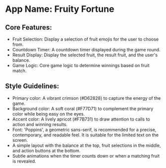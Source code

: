 # **App Name**: Fruity Fortune

## Core Features:

- Fruit Selection: Display a selection of fruit emojis for the user to choose from.
- Countdown Timer: A countdown timer displayed during the game round.
- Result Display: Display the selected fruit, the result fruit, and the user's balance.
- Game Logic: Core game logic to determine winnings based on fruit match.

## Style Guidelines:

- Primary color: A vibrant crimson (#D62828) to capture the energy of the game.
- Background color: A soft coral (#F77D71) to complement the primary color while being easy on the eyes.
- Accent color: A lively apricot (#F7B731) to draw attention to calls to action and winning results.
- Font: 'Poppins', a geometric sans-serif, is recommended for a precise, contemporary, and readable feel. It is suitable for the limited text on the screen.
- A simple layout with the balance at the top, fruit selections in the middle, and action buttons at the bottom.
- Subtle animations when the timer counts down or when a matching fruit is revealed.